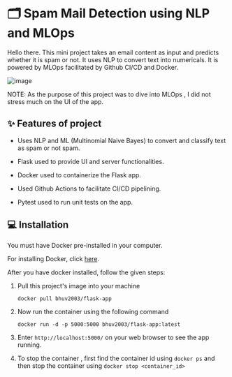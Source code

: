 
# :card_index_dividers: Spam Mail Detection using NLP and MLOps

Hello there. This mini project takes an email content as input and predicts whether it is spam or not. It uses NLP to convert text into numericals. It is powered by MLOps facilitated by Github CI/CD and Docker. 


![image](https://github.com/user-attachments/assets/70ee1b37-c97d-47ac-8aa5-b160b949d058)

NOTE: As the purpose of this project was to dive into MLOps , I did not stress much on the UI of the app.

## :sparkles: Features of project

- Uses NLP and ML (Multinomial Naive Bayes) to convert and classify text as spam or not spam.

- Flask used to provide UI and server functionalities.

- Docker used to containerize the Flask app.

- Used Github Actions to facilitate CI/CD pipelining.

- Pytest used to run unit tests on the app. 


## :computer: Installation

You must have Docker pre-installed in your computer.

For installing Docker, click [here](https://www.docker.com/get-started/).


After you have docker installed, follow the given steps:


1. Pull this project's image into your machine

     `docker pull bhuv2003/flask-app`

2. Now run the container using the following command 

    `docker run -d -p 5000:5000 bhuv2003/flask-app:latest`

3. Enter `http://localhost:5000/` on your web browser to see the app running.


4. To stop the container , first find the container id using `docker ps` and then stop the container using `docker stop <container_id>`





